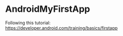 # AndroidMyFirstApp
Following this tutorial:
https://developer.android.com/training/basics/firstapp
